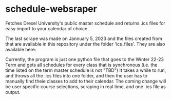 # schedule-websraper
Fetches Drexel University's public master schedule and returns .ics files for easy import to your calendar of choice.

The last scrape was made on Jannuary 5, 2023 and the files created from that are available in this repository under the folder 'ics_files'. They are also available here:

Currently, the program is just one python file that goes to the Winter 22-23 Term and gets all schedules for every class that is synchronous (i.e. the time listed on the term master schedule is not "TBD") It takes a while to run, and throws all the .ics files into one folder, and then the user has to manually find theie classes to add to their calendar. The coming change will be user specific course selections, scraping in real time, and one .ics file as output.
